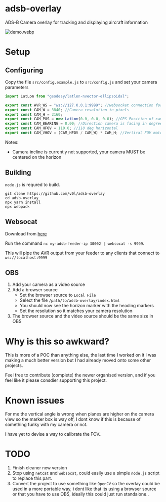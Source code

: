 # adsb-overlay
ADS-B Camera overlay for tracking and displaying aircraft information

![demo.webp](https://v0l.io/adsb_overlay_2.webp)
# Setup

## Configuring

Copy the file `src/config.example.js` to `src/config.js` and set your camera parameters

```js
import LatLon from "geodesy/latlon-nvector-ellipsoidal";

export const AVR_WS = "ws://127.0.0.1:9999"; //websocket connection for AVR messages
export const CAM_W = 3840; //Camera resolution in pixels
export const CAM_H = 2160;
export const CAM_POS = new LatLon(0.0, 0.0, 0.0); //GPS Position of camera and altitude in meters
export const CAM_BEARING = 0.00; //Direction camera is facing in degrees
export const CAM_HFOV = 110.0; //110 deg horizontal
export const CAM_VHOV = (CAM_HFOV / CAM_W) * CAM_H; //Vertical FOV matches aspect ratio
```
Notes: 
* Camera incline is currently not supported, your camera MUST be centered on the horizon

## Building
`node.js` is requred to build.

```
git clone https://github.com/v0l/adsb-overlay
cd adsb-overlay
npx yarn install
npx webpack
```

## Websocat
Download from [here](https://github.com/vi/websocat/releases)

Run the command `nc my-adsb-feeder-ip 30002 | websocat -s 9999`.

This will pipe the AVR output from your feeder to any clients that connect to `ws://localhost:9999`

## OBS

1. Add your camera as a video source
2. Add a browser source
   - Set the browser source to `Local File`
   - Select the file `/path/to/adsb-overlay/index.html`
   - You should now see the horizon marker with the heading markers
   - Set the resolution so it matches your camera resolution
3. The browser source and the video source should be the same size in OBS

# Why is this so awkward?

This is more of a POC than anything else, the last time I worked on it I was making a much better
version but I had already moved onto some other projects.

Feel free to contribute (complete) the newer organised version, and if you feel like it please consdier supporting this project.

# Known issues

For me the vertical angle is wrong when planes are higher on the camera view so the marker box is way off, 
I dont know if this is because of something funky with my camera or not.

I have yet to devise a way to calibrate the FOV..

# TODO
1. Finish cleaner new version
2. Stop using `netcat` and `websocat`, could easily use a simple `node.js` script to replace this part.
3. Convert the project to use something like `OpenCV` so the overlay could be used in a more portable way, i dont like that its using a browser source or that you have to use OBS, ideally this could just run standalone..
